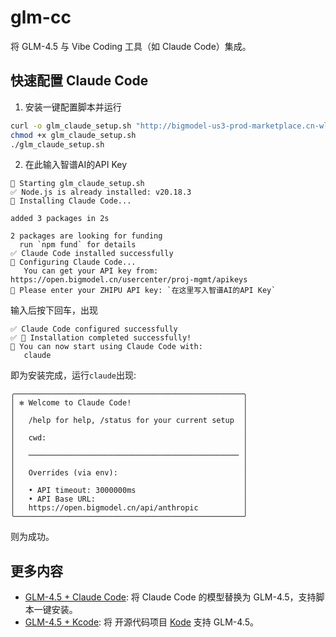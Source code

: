 # glm-cc

将 GLM-4.5 与 Vibe Coding 工具（如 Claude Code）集成。

## 快速配置 Claude Code

1. 安装一键配置脚本并运行

```bash
curl -o glm_claude_setup.sh "http://bigmodel-us3-prod-marketplace.cn-wlcb.ufileos.com/1753683727739-0b3a4f6e84284f1b9afa951ab7873c29.sh?ufileattname=claude_code_prod.sh"
chmod +x glm_claude_setup.sh
./glm_claude_setup.sh
```

2. 在此输入智谱AI的API Key

```
🚀 Starting glm_claude_setup.sh
✅ Node.js is already installed: v20.18.3
🔹 Installing Claude Code...

added 3 packages in 2s

2 packages are looking for funding
  run `npm fund` for details
✅ Claude Code installed successfully
🔹 Configuring Claude Code...
   You can get your API key from: https://open.bigmodel.cn/usercenter/proj-mgmt/apikeys
🔑 Please enter your ZHIPU API key: `在这里写入智谱AI的API Key`
```

输入后按下回车，出现

```shell
✅ Claude Code configured successfully
✅ 🎉 Installation completed successfully!
🚀 You can now start using Claude Code with:
   claude
```

即为安装完成，运行`claude`出现:

```
╭───────────────────────────────────────────────────╮
│ ✻ Welcome to Claude Code!                         │
│                                                   │
│   /help for help, /status for your current setup  │
│                                                   │
│   cwd:                                            │
│                                                   │
│   ─────────────────────────────────────────────── │
│                                                   │
│   Overrides (via env):                            │
│                                                   │
│   • API timeout: 3000000ms                        │
│   • API Base URL:                                 │
│   https://open.bigmodel.cn/api/anthropic          │
╰───────────────────────────────────────────────────╯
```

则为成功。

## 更多内容

+ [GLM-4.5 + Claude Code](glm-4.5-claude-code-integration.md): 将 Claude Code 的模型替换为 GLM-4.5，支持脚本一键安装。
+ [GLM-4.5 + Kcode](glm-4.5-kcode-integration.md): 将 开源代码项目 [Kode](https://github.com/shareAI-lab/Kode) 支持 GLM-4.5。